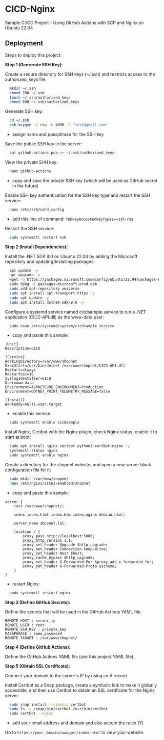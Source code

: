 
# CICD-Nginx

Sample CI/CD Project - Using GitHub Actions with SCP and Nginx on Ubuntu 22.04

## Deployment

Steps to deploy this project:

**Step 1 (Genrerate SSH Key):**

Create a secure directory for SSH keys (~/.ssh) and restricts access to the authorized_keys file.
```bash
  mkdir ~/.ssh
  chmod 700 ~/.ssh
  touch ~/.ssh/authorized_keys
  chmod 600 ~/.ssh/authorized_keys
```

Generate SSH key:
```bash
  cd ~/.ssh
  ssh-keygen -t rsa -b 4096 -C "test@gmail.com"
```
- assign name and passphrase for the SSH key

Save the public SSH key in the server:
```bash
  cat github-actions.pub >> ~/.ssh/authorized_keys
```

View the private SHH key:
```bash
  nano github-actions
```
- copy and save the private SSH key (which will be used as GitHub secret in the future)

Enable SSH key authentication for the SSH key type and restart the SSH service:
```bash
  nano /etc/ssh/sshd_config
```
- add this line of command: `PubkeyAcceptedKeyTypes=+ssh-rsa`

Restart the SSH service:
```bash
  sudo systemctl restart ssh
```

**Step 2 (Install Dependencies):**

Install the .NET SDK 8.0 on Ubuntu 22.04 by adding the Microsoft repository and updating/installing packages:
```bash
  apt update -y
  apt upgrade -y
  wget -q https://packages.microsoft.com/config/ubuntu/22.04/packages-microsoft-prod.deb
  sudo dpkg -i packages-microsoft-prod.deb
  sudo add-apt-repository universe
  sudo apt install apt-transport-https -y
  sudo apt update -y
  sudo apt install dotnet-sdk-8.0 -y
```
Configure a systemd service named cicdsample.service to run a .NET application (CICD-API.dll) as the www-data user:
```bash
  sudo nano /etc/systemd/system/cicdsample.service
```
- copy and paste this sample:
```
[Unit]
Description=CICD

[Service]
WorkingDirectory=/var/www/shopnet
ExecStart=/usr/bin/dotnet /var/www/shopnet/CICD-API.dll
Restart=always
RestartSec=10
SyslogIdentifier=CICD
User=www-data
Environment=ASPNETCORE_ENVIRONMENT=Production
Environment=DOTNET_PRINT_TELEMETRY_MESSAGE=false

[Install]
WantedBy=multi-user.target
```
- enable this service:
```bash
  sudo systemctl enable cicdsample
```

Install Nginx, Certbot with the Nginx plugin, check Nginx status, enable it to start at boot:
```bash
  sudo apt install nginx certbot python3-certbot-nginx -y
  systemctl status nginx
  sudo systemctl enable nginx 
```

Create a directory for the shopnet website, and open a new server block configuration file for it:
```bash
  sudo mkdir /var/www/shopnet
  nano /etc/nginx/sites-enabled/shopnet
```
- copy and paste this sample:
```
server {
    root /var/www/shopnet/;

    index index.html index.htm index.nginx-debian.html;

    server_name shopnet.lol;

    location / {
        proxy_pass http://localhost:5000;
        proxy_http_version 1.1;
        proxy_set_header Upgrade $http_upgrade;
        proxy_set_header Connection keep-alive;
        proxy_set_header Host $host;
        proxy_cache_bypass $http_upgrade;
        proxy_set_header X-Forwarded-For $proxy_add_x_forwarded_for;
        proxy_set_header X-Forwarded-Proto $scheme;
    }
}
```
- restart Nginx:
```bash
  sudo systemctl restart nginx
```

**Step 3 (Define GitHub Secrets):**

Define the secrets that will be used in the GitHub Actions YAML file:

```
REMOTE_HOST : server_ip
REMOTE_USER : root
REMOTE_SSH_KEY : private_key
PASSPHRASE : some_password
REMOTE_TARGET : /var/www/shopnet/
```

**Step 4 (Define GitHub Actions):**

Define the GitHub Actions YAML file (use this project YAML file).

**Step 5 (Obtain SSL Certificate):**

Connect your domain to the server's IP by using an A record.

Install Certbot as a Snap package, create a symbolic link to make it globally accessible, and then use Certbot to obtain an SSL certificate for the Nginx server:
```bash
  sudo snap install --classic certbot
  sudo ln -s /snap/bin/certbot /usr/bin/certbot
  sudo certbot --nginx
```
- add your email address and domain and also accept the rules (Y).

Go to `https://your_domain/swagger/index.html` to view your website.
